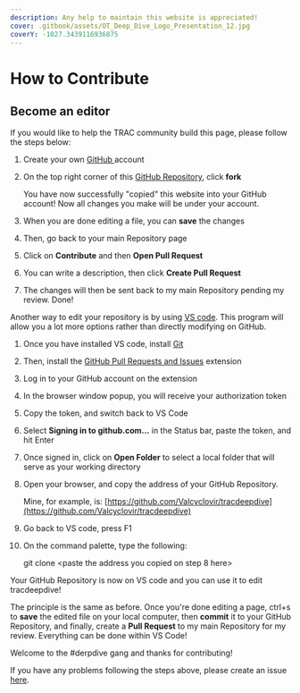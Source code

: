 ```yaml
---
description: Any help to maintain this website is appreciated!
cover: .gitbook/assets/OT_Deep_Dive_Logo_Presentation_12.jpg
coverY: -1027.3439116936875
---
```


# How to Contribute

## Become an editor

If you would like to help the TRAC community build this page, please follow the steps below:

1. Create your own [GitHub ](https://github.com/)account
2.  On the top right corner of this [GitHub Repository](https://github.com/OriginTrailClub/deepdive), click **fork**&#x20;

    You have now successfully "copied" this website into your GitHub account! Now all changes you make will be under your account.&#x20;
3. When you are done editing a file, you can **save** the changes
4. Then, go back to your main Repository page
5. &#x20;Click on **Contribute** and then **Open Pull Request**
6. You can write a description, then click **Create Pull Request**
7. &#x20;The changes will then be sent back to my main Repository pending my review. Done!

Another way to edit your repository is by using [VS code](https://code.visualstudio.com/). This program will allow you a lot more options rather than directly modifying on GitHub.&#x20;

1. Once you have installed VS code, install [Git](https://git-scm.com/download)
2. Then, install the [GitHub Pull Requests and Issues](https://marketplace.visualstudio.com/items?itemName=GitHub.vscode-pull-request-github) extension
3. Log in to your GitHub account on the extension
4. In the browser window popup, you will receive your authorization token
5. Copy the token, and switch back to VS Code
6. Select **Signing in to github.com...** in the Status bar, paste the token, and hit Enter
7. Once signed in, click on **Open Folder** to select a local folder that will serve as your working directory
8.  Open your browser, and copy the address of your GitHub Repository.&#x20;

    Mine, for example, is: [https://github.com/Valcyclovir/tracdeepdive](https://github.com/Valcyclovir/tracdeepdive)
9. Go back to VS code, press F1
10. On the command palette, type the following:

    git clone \<paste the address you copied on step 8 here>

Your GitHub Repository is now on VS code and you can use it to edit tracdeepdive!

The principle is the same as before. Once you're done editing a page, ctrl+s to **save** the edited file on your local computer, then **commit** it to your GitHub Repository, and finally, create a **Pull Request** to my main Repository for my review. Everything can be done within VS Code!

Welcome to the #derpdive gang and thanks for contributing!

If you have any problems following the steps above, please create an issue [here](https://github.com/Valcyclovir/tracdeepdive/issues).&#x20;

